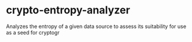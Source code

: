 # crypto-entropy-analyzer
Analyzes the entropy of a given data source to assess its suitability for use as a seed for cryptogr
